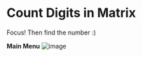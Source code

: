 # Count Digits in Matrix
Focus! Then find the number :)

**Main Menu**
![image](https://github.com/AhmedMohammed204/CountDigitsInMatrix/assets/149516109/8983ac74-011c-4d8e-9f02-14706a49cdfd)

